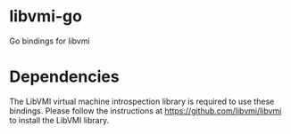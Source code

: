 # libvmi-go
Go bindings for libvmi

# Dependencies
The LibVMI virtual machine introspection library is required to use these bindings. Please follow the instructions at https://github.com/libvmi/libvmi to install the LibVMI library.
